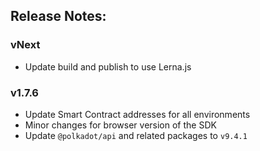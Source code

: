 ## Release Notes:

### vNext

-   Update build and publish to use Lerna.js

### v1.7.6

-   Update Smart Contract addresses for all environments
-   Minor changes for browser version of the SDK
-   Update `@polkadot/api` and related packages to `v9.4.1`
